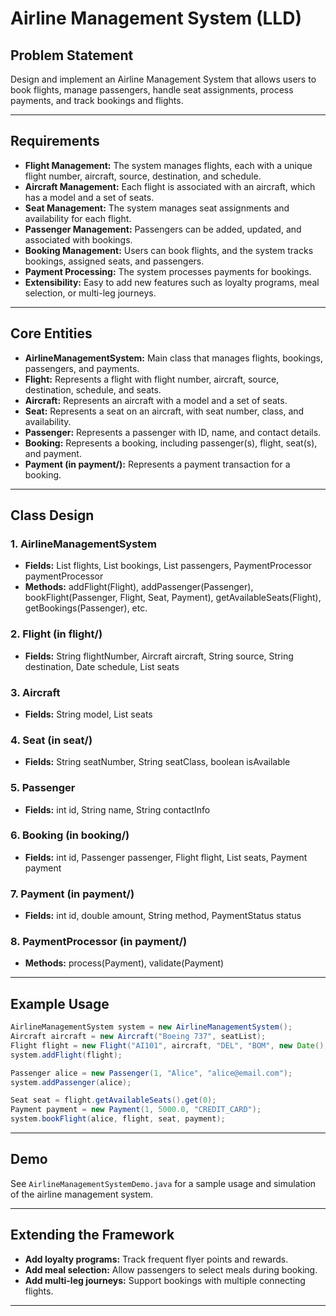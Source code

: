 # Airline Management System (LLD)

## Problem Statement

Design and implement an Airline Management System that allows users to book flights, manage passengers, handle seat assignments, process payments, and track bookings and flights.

---

## Requirements

- **Flight Management:** The system manages flights, each with a unique flight number, aircraft, source, destination, and schedule.
- **Aircraft Management:** Each flight is associated with an aircraft, which has a model and a set of seats.
- **Seat Management:** The system manages seat assignments and availability for each flight.
- **Passenger Management:** Passengers can be added, updated, and associated with bookings.
- **Booking Management:** Users can book flights, and the system tracks bookings, assigned seats, and passengers.
- **Payment Processing:** The system processes payments for bookings.
- **Extensibility:** Easy to add new features such as loyalty programs, meal selection, or multi-leg journeys.

---

## Core Entities

- **AirlineManagementSystem:** Main class that manages flights, bookings, passengers, and payments.
- **Flight:** Represents a flight with flight number, aircraft, source, destination, schedule, and seats.
- **Aircraft:** Represents an aircraft with a model and a set of seats.
- **Seat:** Represents a seat on an aircraft, with seat number, class, and availability.
- **Passenger:** Represents a passenger with ID, name, and contact details.
- **Booking:** Represents a booking, including passenger(s), flight, seat(s), and payment.
- **Payment (in payment/):** Represents a payment transaction for a booking.

---

## Class Design

### 1. AirlineManagementSystem
- **Fields:** List<Flight> flights, List<Booking> bookings, List<Passenger> passengers, PaymentProcessor paymentProcessor
- **Methods:** addFlight(Flight), addPassenger(Passenger), bookFlight(Passenger, Flight, Seat, Payment), getAvailableSeats(Flight), getBookings(Passenger), etc.

### 2. Flight (in flight/)
- **Fields:** String flightNumber, Aircraft aircraft, String source, String destination, Date schedule, List<Seat> seats

### 3. Aircraft
- **Fields:** String model, List<Seat> seats

### 4. Seat (in seat/)
- **Fields:** String seatNumber, String seatClass, boolean isAvailable

### 5. Passenger
- **Fields:** int id, String name, String contactInfo

### 6. Booking (in booking/)
- **Fields:** int id, Passenger passenger, Flight flight, List<Seat> seats, Payment payment

### 7. Payment (in payment/)
- **Fields:** int id, double amount, String method, PaymentStatus status

### 8. PaymentProcessor (in payment/)
- **Methods:** process(Payment), validate(Payment)

---

## Example Usage

```java
AirlineManagementSystem system = new AirlineManagementSystem();
Aircraft aircraft = new Aircraft("Boeing 737", seatList);
Flight flight = new Flight("AI101", aircraft, "DEL", "BOM", new Date(), seatList);
system.addFlight(flight);

Passenger alice = new Passenger(1, "Alice", "alice@email.com");
system.addPassenger(alice);

Seat seat = flight.getAvailableSeats().get(0);
Payment payment = new Payment(1, 5000.0, "CREDIT_CARD");
system.bookFlight(alice, flight, seat, payment);
```

---

## Demo

See `AirlineManagementSystemDemo.java` for a sample usage and simulation of the airline management system.

---

## Extending the Framework

- **Add loyalty programs:** Track frequent flyer points and rewards.
- **Add meal selection:** Allow passengers to select meals during booking.
- **Add multi-leg journeys:** Support bookings with multiple connecting flights.

---